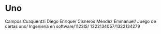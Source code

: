 # Uno
Campos Cuaquentzi Diego Enrique/ Cisneros Méndez Emmanuel/ Juego de cartas uno/ Ingeniería en software/1122IS/ 1322134057/1322134279 
